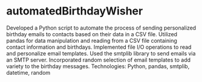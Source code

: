 # automatedBirthdayWisher

Developed a Python script to automate the process of sending personalized birthday emails to contacts based on their data in a CSV file.
Utilized pandas for data manipulation and reading from a CSV file containing contact information and birthdays.
Implemented file I/O operations to read and personalize email templates.
Used the smtplib library to send emails via an SMTP server.
Incorporated random selection of email templates to add variety to the birthday messages.
Technologies: Python, pandas, smtplib, datetime, random
